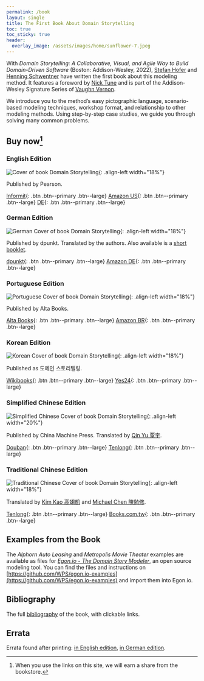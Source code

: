 ```yaml
---
permalink: /book
layout: single
title: The First Book About Domain Storytelling
toc: true
toc_sticky: true
header:
  overlay_image: /assets/images/home/sunflower-7.jpeg
---
```


<!--[![Cover of book *Domain Storytelling*](https://www.informit.com/ShowCover.aspx?isbn=9780137458912&type=f){: .align-right}](#buy-now)-->

With *Domain Storytelling: A Collaborative, Visual, and Agile Way to Build Domain-Driven Software* (Boston: Addison-Wesley, 2022), [Stefan Hofer](https://twitter.com/hofstef) and [Henning Schwentner](https://hschwentner.io) have written the first book about this modeling method. It features a foreword by [Nick Tune](https://ntcoding.co.uk) and is part of the Addison-Wesley Signature Series of [Vaughn Vernon](https://vaughnvernon.com).

We introduce you to the method’s easy pictographic language, scenario-based modeling techniques, workshop format, and relationship to other modeling methods. Using step-by-step case studies, we guide you through solving many common problems.

## Buy now[^disclaimer]

[^disclaimer]: When you use the links on this site, we will earn a share from the bookstore.

### English Edition

![Cover of book *Domain Storytelling*](https://www.informit.com/ShowCover.aspx?isbn=9780137458912&type=f){: .align-left width="18%"}

Published by Pearson.

[<i class="fas fa-book"></i> Informit](https://click.linksynergy.com/deeplink?id=Lbec0D6YaKE&mid=24808&murl=https%3A%2F%2Fwww.informit.com%2Fstore%2Fdomain-storytelling-a-collaborative-visual-and-agile-9780137458912){: .btn .btn--primary .btn--large}
[<i class="fab fa-amazon"></i> Amazon US](https://www.amazon.com/gp/product/0137458916/ref=as_li_tl?ie=UTF8&camp=1789&creative=9325&creativeASIN=0137458916&linkCode=as2&tag=hschwentner-20&linkId=729e88a7bfb67a51b739a78e9fa02c2e){: .btn .btn--primary .btn--large}
[<i class="fab fa-amazon"></i> DE](https://www.amazon.de/gp/product/0137458916/ref=as_li_tl?ie=UTF8&camp=1638&creative=6742&creativeASIN=0137458916&linkCode=as2&tag=hschwentner-21&linkId=5c4e31b4c04bf7817d05e996f0022b4c){: .btn .btn--primary .btn--large}

### German Edition

![German Cover of book *Domain Storytelling*](https://dpunkt.de/wp-content/uploads/2023/02/13983.jpg){: .align-left width="18%"}

Published by dpunkt. Translated by the authors. Also available is a [short booklet](https://www.assets.dpunkt.de/openbooks/Schwentner_Domain%20Storytelling_Broschuere_2A_Web.pdf).

[<i class="fas fa-book"></i> dpunkt](https://dpunkt.de/produkt/domain-storytelling/?ref=10024){: .btn .btn--primary .btn--large}
[<i class="fab fa-amazon"></i> Amazon DE](https://amzn.to/3p6ZNRn){: .btn .btn--primary .btn--large}

### Portuguese Edition

![Portuguese Cover of book *Domain Storytelling*](https://altabooks.com.br/wp-content/uploads/2024/07/CAPA_1000px_STORYTELLING_DE_DOMINIO.webp){: .align-left width="18%"}

Published by Alta Books.

[<i class="fas fa-book"></i> Alta Books](https://altabooks.com.br/produto/storytelling-de-dominio/){: .btn .btn--primary .btn--large}
[<i class="fab fa-amazon"></i> Amazon BR](https://www.amazon.com.br/Storytelling-Domínio-Colaborativo-Softwares-Baseados/dp/8550821195){: .btn .btn--primary .btn--large}

### Korean Edition

![Korean Cover of book *Domain Storytelling*](https://image.yes24.com/goods/125312420/XL){: .align-left width="18%"}

Published as 도메인 스토리텔링.

[<i class="fas fa-book"></i> Wikibooks](https://wikibook.co.kr/domain-storytelling/){: .btn .btn--primary .btn--large}
[<i class="fas fa-book"></i> Yes24](https://www.yes24.com/Product/Goods/125312420){: .btn .btn--primary .btn--large}

### Simplified Chinese Edition

![Simplified Chinese Cover of book *Domain Storytelling*](https://cf-assets2.tenlong.com.tw/products/images/000/210/288/webp/Screenshot_2567-06-25_at_17.39.35.webp){: .align-left width="20%"}

Published by China Machine Press. Translated by [Qin Yu 覃宇](https://www.douban.com/personage/36967430/).

[<i class="fas fa-book"></i> Douban](https://book.douban.com/subject/36937772/){: .btn .btn--primary .btn--large}
[<i class="fas fa-book"></i> Tenlong](https://www.tenlong.com.tw/products/9787111754268){: .btn .btn--primary .btn--large}

### Traditional Chinese Edition

![Traditional Chinese Cover of book *Domain Storytelling*](https://cf-assets2.tenlong.com.tw/products/images/000/218/188/webp/9786263339330_bc.webp){: .align-left width="18%"}

Translated by [Kim Kao 高翊凱](https://www.linkedin.com/in/kimkao/) and [Michael Chen 陳勉修](https://www.linkedin.com/in/mien-hsiu-michael-chen-38935b13/).

[<i class="fas fa-book"></i> Tenlong](https://www.tenlong.com.tw/products/9786263339330){: .btn .btn--primary .btn--large}
[<i class="fas fa-book"></i> Books.com.tw](https://www.books.com.tw/products/0010998534){: .btn .btn--primary .btn--large}

## Examples from the Book

The *Alphorn Auto Leasing* and *Metropolis Movie Theater* examples are available as files for [*Egon.io - The Domain Story Modeler*](https://egon.io/), an open source modeling tool. You can find the files and instructions on [https://github.com/WPS/egon.io-examples](https://github.com/WPS/egon.io-examples) and import them into Egon.io.

## Bibliography

The full [bibliography](/book/bibliography) of the book, with clickable links.

## Errata

Errata found after printing: [in English edition](/book/errata), [in German edition](/book/errata-de).
